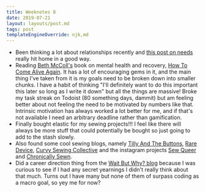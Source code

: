 ```yaml
---
title: Weeknotes 8
date: 2019-07-21
layout: layouts/post.md
tags: post
templateEngineOverride: njk,md
---
```


- Been thinking a lot about relationships recently and [this post on needs](https://www.theparisreview.org/blog/2019/07/16/the-crane-wife/) really hit home in a good way.
- Reading [Beth McColl's](https://twitter.com/imteddybless) book on mental health and recovery, [How To Come Alive Again](https://www.amazon.co.uk/dp/B07L2WGKL8/ref=dp-kindle-redirect?_encoding=UTF8&btkr=1). It has a lot of encouraging gems in it, and the main thing I've taken from it is my goals need to be broken down into smaller chunks. I have a habit of thinking "I'll definitely want to do this important this later so long as I write it down" but all the things are massive! Broke my task streak on Todoist (80 something days, dammit) but am feeling better about not feeling the need to be motivated by numbers like that. Intrinsic motivation has always worked a lot better for me, and if that's not available I need an arbitrary deadline rather than gamification.
- Finally bought elastic for my sewing projects!!! I feel like there will always be more stuff that could potentially be bought so just going to add to the stash slowly.
- Also found some cool sewing blogs, namely [Tilly And The Buttons](https://www.tillyandthebuttons.com/), [Rare Device](https://withararedevice.wordpress.com/), [Curvy Sewing Collective](http://curvysewingcollective.com/) and the instagram projects [Sew Queer](https://www.instagram.com/sewqueer/?hl=en) and [Chronically Sewn](https://www.instagram.com/chronicallysewn/).
- Did a career direction thing from the [Wait But Why? blog](https://waitbutwhy.com/2018/04/picking-career.html) because I was curious to see if I had any secret yearnings I didn't really think about that much. Turns out I have many but none of them of surpass coding as a macro goal, so yey me for now?
